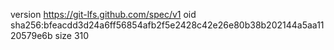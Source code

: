 version https://git-lfs.github.com/spec/v1
oid sha256:bfeacdd3d24a6ff56854afb2f5e2428c42e26e80b38b202144a5aa1120579e6b
size 310
